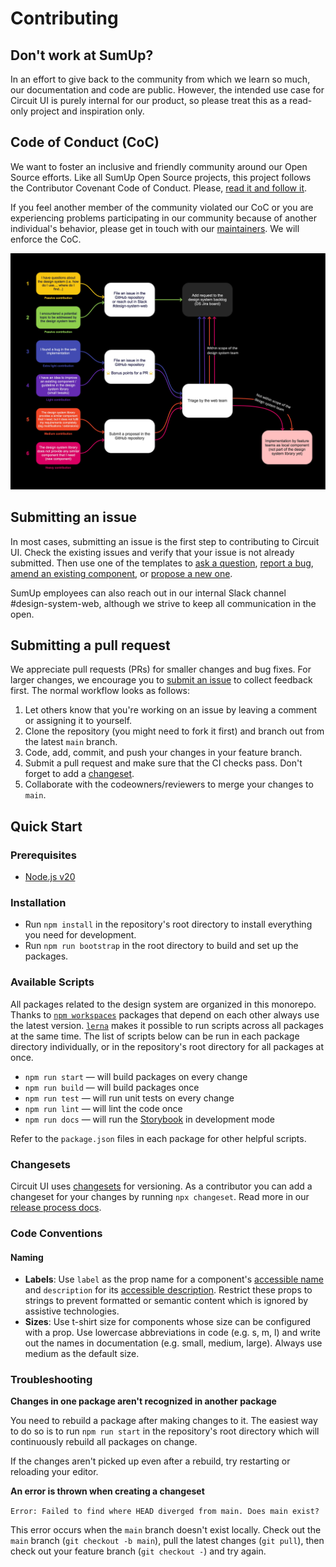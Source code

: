 # Contributing

## Don't work at SumUp?

In an effort to give back to the community from which we learn so much, our documentation and code are public. However, the intended use case for Circuit UI is purely internal for our product, so please treat this as a read-only project and inspiration only.

## Code of Conduct (CoC)

We want to foster an inclusive and friendly community around our Open Source efforts. Like all SumUp Open Source projects, this project follows the Contributor Covenant Code of Conduct. Please, [read it and follow it](https://github.com/sumup-oss/circuit-ui/tree/main/CODE_OF_CONDUCT.md).

If you feel another member of the community violated our CoC or you are experiencing problems participating in our community because of another individual's behavior, please get in touch with our [maintainers](https://github.com/sumup-oss/circuit-ui/tree/main/README.md#maintainers). We will enforce the CoC.

![Overview diagram of the contribution model](https://github.com/sumup-oss/circuit-ui/raw/main/assets/contribution-model.jpg)

## Submitting an issue

In most cases, submitting an issue is the first step to contributing to Circuit UI. Check the existing issues and verify that your issue is not already submitted. Then use one of the templates to [ask a question](https://github.com/sumup-oss/circuit-ui/issues/new?template=question.md), [report a bug](https://github.com/sumup-oss/circuit-ui/issues/new?template=report-a-bug.md), [amend an existing component](https://github.com/sumup-oss/circuit-ui/issues/new?template=amend-existing-component.md), or [propose a new one](https://github.com/sumup-oss/circuit-ui/issues/new?template=propose-new-component.md).

SumUp employees can also reach out in our internal Slack channel #design-system-web, although we strive to keep all communication in the open.

## Submitting a pull request

We appreciate pull requests (PRs) for smaller changes and bug fixes. For larger changes, we encourage you to [submit an issue](https://github.com/sumup-oss/circuit-ui/issues/new) to collect feedback first. The normal workflow looks as follows:

1. Let others know that you're working on an issue by leaving a comment or assigning it to yourself.
2. Clone the repository (you might need to fork it first) and branch out from the latest `main` branch.
3. Code, add, commit, and push your changes in your feature branch.
4. Submit a pull request and make sure that the CI checks pass. Don't forget to add a [changeset](#changesets).
5. Collaborate with the codeowners/reviewers to merge your changes to `main`.

## Quick Start

### Prerequisites

- [Node.js v20](https://nodejs.org/)

### Installation

- Run `npm install` in the repository's root directory to install everything you need for development.
- Run `npm run bootstrap` in the root directory to build and set up the packages.

### Available Scripts

All packages related to the design system are organized in this monorepo. Thanks to [`npm workspaces`](https://docs.npmjs.com/cli/v9/using-npm/workspaces) packages that depend on each other always use the latest version. [`lerna`](https://lerna.js.org/) makes it possible to run scripts across all packages at the same time. The list of scripts below can be run in each package directory individually, or in the repository's root directory for all packages at once.

- `npm run start` — will build packages on every change
- `npm run build` — will build packages once
- `npm run test` — will run unit tests on every change
- `npm run lint` — will lint the code once
- `npm run docs` — will run the [Storybook](https://circuit.sumup.com) in development mode

Refer to the `package.json` files in each package for other helpful scripts.

### Changesets

Circuit UI uses [changesets](https://github.com/atlassian/changesets) for versioning. As a contributor you can add a changeset for your changes by running `npx changeset`. Read more in our [release process docs](https://circuit.sumup.com/?path=/docs/contributing-release-process--docs).

### Code Conventions

#### Naming

- **Labels**: Use `label` as the prop name for a component's [accessible name](https://w3c.github.io/accname/#dfn-accessible-name) and `description` for its [accessible description](https://w3c.github.io/accname/#dfn-accessible-description). Restrict these props to strings to prevent formatted or semantic content which is ignored by assistive technologies.
- **Sizes**: Use t-shirt size for components whose size can be configured with a prop. Use lowercase abbreviations in code (e.g. s, m, l) and write out the names in documentation (e.g. small, medium, large). Always use medium as the default size.

### Troubleshooting

**Changes in one package aren't recognized in another package**

You need to rebuild a package after making changes to it. The easiest way to do so is to run `npm run start` in the repository's root directory which will continuously rebuild all packages on change.

If the changes aren't picked up even after a rebuild, try restarting or reloading your editor.

**An error is thrown when creating a changeset**

`Error: Failed to find where HEAD diverged from main. Does main exist?`

This error occurs when the `main` branch doesn't exist locally. Check out the `main` branch (`git checkout -b main`), pull the latest changes (`git pull`), then check out your feature branch (`git checkout -`) and try again.
